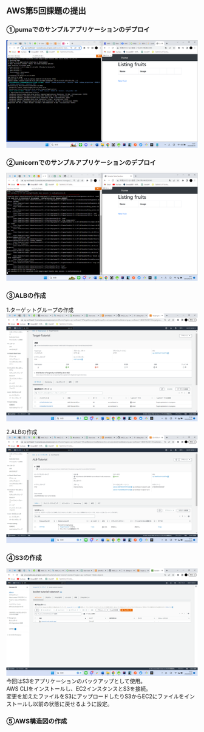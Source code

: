 ## AWS第5回課題の提出  
  
### ①pumaでのサンプルアプリケーションのデプロイ  
![](https://github.com/SuzukiNaoto0422/AWS_5_repository-/blob/main/picture/AWS%E8%AA%B2%E9%A1%8C(puma).png?raw=true)  

### ②unicornでのサンプルアプリケーションのデプロイ  
![](https://github.com/SuzukiNaoto0422/AWS_5_repository-/blob/main/picture/AWS%E8%AA%B2%E9%A1%8C(unicorn).png?raw=true)  
  
### ③ALBの作成  
1.ターゲットグループの作成  
![](https://github.com/SuzukiNaoto0422/AWS_5_repository-/blob/main/picture/Target%20groups.png?raw=true)  
  
2.ALBの作成  
![](https://github.com/SuzukiNaoto0422/AWS_5_repository-/blob/main/picture/ALB.png?raw=true)  

### ④S3の作成  
![](https://github.com/SuzukiNaoto0422/AWS_5_repository-/blob/main/picture/S3.png?raw=true)  
今回はS3をアプリケーションのバックアップとして使用。  
AWS CLIをインストールし、EC2インスタンスとS3を接続。  
変更を加えたファイルをS3にアップロードしたりS3からEC2にファイルをインストールし以前の状態に戻せるように設定。  

### ⑤AWS構造図の作成  
![]()
